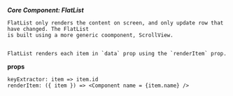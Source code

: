 **_Core Component: FlatList_**

    FlatList only renders the content on screen, and only update row that have changed. The FlatList
    is built using a more generic coomponent, ScrollView.


    FlatList renders each item in `data` prop using the `renderItem` prop.

**props**

    keyExtractor: item => item.id
    renderItem: ({ item }) => <Component name = {item.name} />
